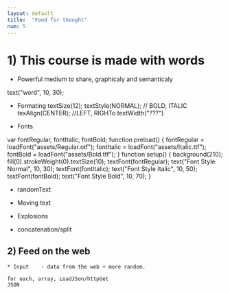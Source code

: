 ```yaml
---
layout: default
title:  "Food for thought"
num: 5
---
```


# 1) This course is made with words

 * Powerful medium to share, graphicaly and semanticaly

text("word", 10, 30);

 * Formating
textSize(12);
textStyle(NORMAL); // BOLD, ITALIC
texAlign(CENTER); //LEFT, RIGHTo
textWidth("???")


 * Fonts

var fontRegular, fontItalic, fontBold;
function preload() {
   fontRegular = loadFont("assets/Regular.otf");
   fontItalic = loadFont("assets/Italic.ttf");
   fontBold = loadFont("assets/Bold.ttf");
}
function setup() {
   background(210);
   fill(0).strokeWeight(0).textSize(10);
   textFont(fontRegular);
   text("Font Style Normal", 10, 30);
   textFont(fontItalic);
   text("Font Style Italic", 10, 50);
   textFont(fontBold);
   text("Font Style Bold", 10, 70);
}

 * randomText

 * Moving text

 * Explosions

 * concatenation/split

## 2) Feed on the web
    * Input    - data from the web + more random.

    for each, array, LoadJSon/httpGet
    JSON
